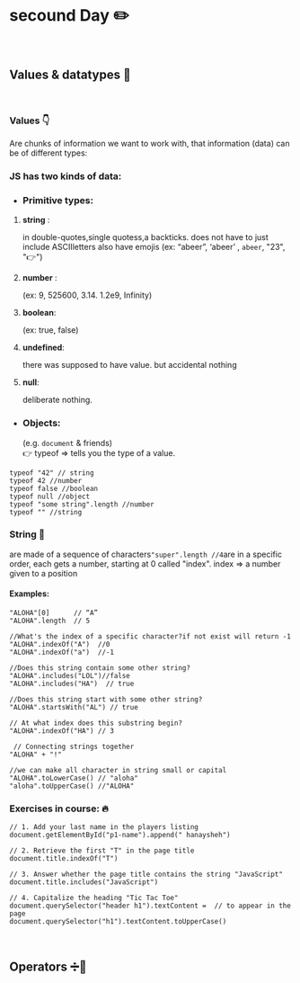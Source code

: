 # secound Day ✏️
<br>


## Values & datatypes 🔑
<br>

### Values 👇
Are chunks of information we want to work with, that information (data) can be of different types:

### JS has two kinds of data:

-  ### Primitive types:
  
1. **string** :
   
   in double-quotes,single quotess,a  backticks. does not have to just include ASCIIletters also have emojis 
     (ex: “abeer”, ‘abeer’ , `abeer`, "23", "👉")
3. **number** :
   
    (ex: 9, 525600, 3.14. 1.2e9, Infinity)
5. **boolean**:
   
    (ex: true, false)
7. **undefined**:
   
   there was supposed to have value. but accidental nothing
9. **null**:
    
    deliberate nothing.
    
- ### Objects:
    
     (e.g. `document` & friends)
   <br>
   👉 typeof => tells you the type of a value.
```
typeof "42" // string
typeof 42 //number
typeof false //boolean
typeof null //object
typeof "some string".length //number
typeof "" //string
```
### String 🔻
are made of a sequence of characters`"super".length //4`are in a specific order, each gets a number, starting at 0 called "index".
index => a number given to a position

#### Examples:
```
"ALOHA"[0]      // “A”
"ALOHA".length  // 5

//What's the index of a specific character?if not exist will return -1
"ALOHA".indexOf("A")  //0
"ALOHA".indexOf("a")  //-1

//Does this string contain some other string?
"ALOHA".includes("LOL")//false
"ALOHA".includes("HA")  // true

//Does this string start with some other string?
"ALOHA".startsWith("AL") // true

// At what index does this substring begin?
"ALOHA".indexOf("HA") // 3

 // Connecting strings together
"ALOHA" + "!"

//we can make all character in string small or capital 
"ALOHA".toLowerCase() // "aloha"
"aloha".toUpperCase() //"ALOHA"
```

### Exercises in course: 🔥
```
// 1. Add your last name in the players listing
document.getElementById("p1-name").append(" hanaysheh")

// 2. Retrieve the first "T" in the page title
document.title.indexOf("T")

// 3. Answer whether the page title contains the string "JavaScript"
document.title.includes("JavaScript")

// 4. Capitalize the heading "Tic Tac Toe"
document.querySelector("header h1").textContent =  // to appear in the page
document.querySelector("h1").textContent.toUpperCase()
```
 <br>


 ## Operators ➗🤔 
 

 
 






